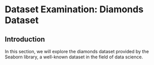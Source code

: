 # Dataset Examination: Diamonds Dataset

## Introduction

In this section, we will explore the diamonds dataset provided by the Seaborn library, a well-known dataset in the field of data science.
